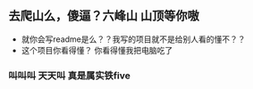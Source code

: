 ## 去爬山么，傻逼？六峰山 山顶等你嗷

- 就你会写readme是么？？我写的项目就不是给别人看的懂不？？
- 这个项目你看得懂？ 你看得懂我把电脑吃了

### 叫叫叫 天天叫 真是属实铁five

